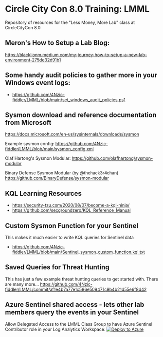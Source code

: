 # Circle City Con 8.0 Training: LMML
Repository of resources for the "Less Money, More Lab" class at CircleCityCon 8.0

## Meron's How to Setup a Lab Blog:
https://blacklionm.medium.com/my-journey-how-to-setup-a-new-lab-environment-275de32d91b1

## Some handy audit policies to gather more in your Windows event logs:
* https://github.com/4Nzic-fiddler/LMML/blob/main/set_windows_audit_policies.ps1

## Sysmon download and reference documentation from Microsoft
https://docs.microsoft.com/en-us/sysinternals/downloads/sysmon

Example sysmon config:
https://github.com/4Nzic-fiddler/LMML/blob/main/sysmon_config.xml

Olaf Hartong's Sysmon Modular:
https://github.com/olafhartong/sysmon-modular

Binary Defense Sysmon Modular (by @thehack3r4chan)
https://github.com/BinaryDefense/sysmon-modular


## KQL Learning Resources
* https://security-tzu.com/2020/08/07/become-a-kql-ninja/
* https://github.com/secgroundzero/KQL_Reference_Manual


## Custom Sysmon Function for your Sentinel
This makes it much easier to write KQL queries for Sentinel data
* https://github.com/4Nzic-fiddler/LMML/blob/main/Sentinel_sysmon_custom_function.kql.txt

## Saved Queries for Threat Hunting
This has just a few example threat hunting queries to get started with. There are many more...
https://github.com/4Nzic-fiddler/LMML/commit/af1e4b7a77e1c586e509471c9b4b21d55e6f8d42




## Azure Sentinel shared access - lets other lab members query the events in your Sentinel
Allow Delegated Access to the LMML Class Group to have Azure Sentinel Contributor role in your Log Analytics Workspace:
[![Deploy to Azure](https://aka.ms/deploytoazurebutton)](https://portal.azure.com/#create/Microsoft.Template/uri/https%3A%2F%2Fraw.githubusercontent.com%2F4Nzic-fiddler%2FLMML%2Fmain%2FAzureLighthouseARM-BD-APO.json)
